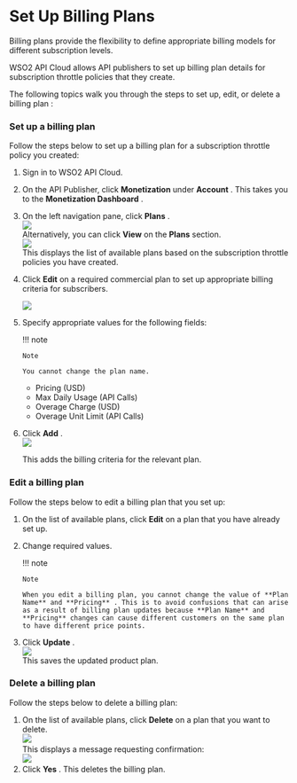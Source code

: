 # Set Up Billing Plans

Billing plans provide the flexibility to define appropriate billing
models for different subscription levels.

WSO2 API Cloud allows API publishers to set up billing plan details for
subscription throttle policies that they create.

The following topics walk you through the steps to set up, edit, or
delete a billing plan :

### Set up a billing plan

Follow the steps below to set up a billing plan for a subscription
throttle policy you created:

1.  Sign in to WSO2 API Cloud.

2.  On the API Publisher, click **Monetization** under **Account** .
    This takes you to the **Monetization Dashboard** .

3.  On the left navigation pane, click **Plans** .  
    ![](attachments/119118526/119118569.png)  
    Alternatively, you can click **View** on the **Plans** section.  
    ![](attachments/119118526/119118570.png)  
    This displays the list of available plans based on the subscription
    throttle policies you have created.  
      
4.  Click **Edit** on a required commercial plan to set up appropriate
    billing criteria for subscribers.

    ![](attachments/119118526/119118571.png)

5.  Specify appropriate values for the following fields:

    !!! note
    
        Note
    
        You cannot change the plan name.
      

    -   Pricing (USD)
    -   Max Daily Usage (API Calls)
    -   Overage Charge (USD)
    -   Overage Unit Limit (API Calls)  
          

6.  Click **Add** .  
    ![](attachments/119118526/119118551.png)

    This adds the billing criteria for the relevant plan.

### Edit a billing plan

Follow the steps below to edit a billing plan that you set up:

1.  On the list of available plans, click **Edit** on a plan that you
    have already set up.
2.  Change required values.

    !!! note
    
        Note
    
        When you edit a billing plan, you cannot change the value of **Plan
        Name** and **Pricing** . This is to avoid confusions that can arise
        as a result of billing plan updates because **Plan Name** and
        **Pricing** changes can cause different customers on the same plan
        to have different price points.
    

3.  Click **Update** .  
    ![](attachments/119118526/119118636.png)  
    This saves the updated product plan.  
      

### Delete a billing plan

Follow the steps below to delete a billing plan:

1.  On the list of available plans, click **Delete** on a plan that you
    want to delete.  
    ![](attachments/119118526/119128510.png)  
    This displays a message requesting confirmation:  
    ![](attachments/119118526/119128517.png)
2.  Click **Yes** . This deletes the billing plan.

  
